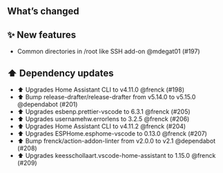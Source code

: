 ## What’s changed

## ✨ New features

- Common directories in /root like SSH add-on @mdegat01 (#197)

## ⬆️ Dependency updates

- ⬆️ Upgrades Home Assistant CLI to v4.11.0 @frenck (#198)
- ⬆️ Bump release-drafter/release-drafter from v5.14.0 to v5.15.0 @dependabot (#201)
- ⬆️ Upgrades esbenp.prettier-vscode to 6.3.1 @frenck (#205)
- ⬆️ Upgrades usernamehw.errorlens to 3.2.5 @frenck (#206)
- ⬆️ Upgrades Home Assistant CLI to v4.11.2 @frenck (#204)
- ⬆️ Upgrades ESPHome.esphome-vscode to 0.13.0 @frenck (#207)
- ⬆️ Bump frenck/action-addon-linter from v2.0.0 to v2.1 @dependabot (#208)
- ⬆️ Upgrades keesschollaart.vscode-home-assistant to 1.15.0 @frenck (#209)
